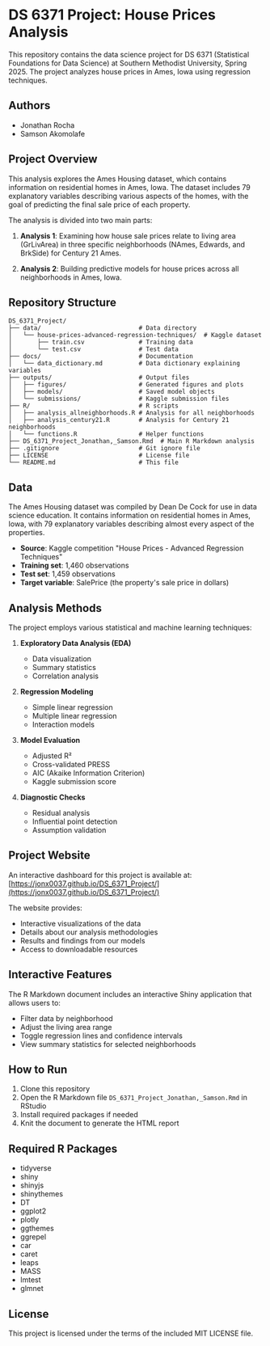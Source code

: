 # DS 6371 Project: House Prices Analysis

This repository contains the data science project for DS 6371 (Statistical Foundations for Data Science) at Southern Methodist University, Spring 2025. The project analyzes house prices in Ames, Iowa using regression techniques.

## Authors

- Jonathan Rocha
- Samson Akomolafe

## Project Overview

This analysis explores the Ames Housing dataset, which contains information on residential homes in Ames, Iowa. The dataset includes 79 explanatory variables describing various aspects of the homes, with the goal of predicting the final sale price of each property.

The analysis is divided into two main parts:

1. **Analysis 1**: Examining how house sale prices relate to living area (GrLivArea) in three specific neighborhoods (NAmes, Edwards, and BrkSide) for Century 21 Ames.

2. **Analysis 2**: Building predictive models for house prices across all neighborhoods in Ames, Iowa.

## Repository Structure

```
DS_6371_Project/
├── data/                           # Data directory
│   └── house-prices-advanced-regression-techniques/  # Kaggle dataset
│       ├── train.csv               # Training data
│       └── test.csv                # Test data
├── docs/                           # Documentation
│   └── data_dictionary.md          # Data dictionary explaining variables
├── outputs/                        # Output files
│   ├── figures/                    # Generated figures and plots
│   ├── models/                     # Saved model objects
│   └── submissions/                # Kaggle submission files
├── R/                              # R scripts
│   ├── analysis_allneighborhoods.R # Analysis for all neighborhoods
│   ├── analysis_century21.R        # Analysis for Century 21 neighborhoods
│   └── functions.R                 # Helper functions
├── DS_6371_Project_Jonathan,_Samson.Rmd  # Main R Markdown analysis
├── .gitignore                      # Git ignore file
├── LICENSE                         # License file
└── README.md                       # This file
```

## Data

The Ames Housing dataset was compiled by Dean De Cock for use in data science education. It contains information on residential homes in Ames, Iowa, with 79 explanatory variables describing almost every aspect of the properties.

- **Source**: Kaggle competition "House Prices - Advanced Regression Techniques"
- **Training set**: 1,460 observations
- **Test set**: 1,459 observations
- **Target variable**: SalePrice (the property's sale price in dollars)

## Analysis Methods

The project employs various statistical and machine learning techniques:

1. **Exploratory Data Analysis (EDA)** 
   - Data visualization
   - Summary statistics
   - Correlation analysis

2. **Regression Modeling**
   - Simple linear regression
   - Multiple linear regression
   - Interaction models

3. **Model Evaluation**
   - Adjusted R²
   - Cross-validated PRESS
   - AIC (Akaike Information Criterion)
   - Kaggle submission score

4. **Diagnostic Checks**
   - Residual analysis
   - Influential point detection
   - Assumption validation

## Project Website

An interactive dashboard for this project is available at:
[https://jonx0037.github.io/DS_6371_Project/](https://jonx0037.github.io/DS_6371_Project/)

The website provides:
- Interactive visualizations of the data
- Details about our analysis methodologies
- Results and findings from our models
- Access to downloadable resources

## Interactive Features

The R Markdown document includes an interactive Shiny application that allows users to:
- Filter data by neighborhood
- Adjust the living area range
- Toggle regression lines and confidence intervals
- View summary statistics for selected neighborhoods

## How to Run

1. Clone this repository
2. Open the R Markdown file `DS_6371_Project_Jonathan,_Samson.Rmd` in RStudio
3. Install required packages if needed
4. Knit the document to generate the HTML report

## Required R Packages

- tidyverse
- shiny
- shinyjs
- shinythemes
- DT
- ggplot2
- plotly
- ggthemes
- ggrepel
- car
- caret
- leaps
- MASS
- lmtest
- glmnet

## License

This project is licensed under the terms of the included MIT LICENSE file.
